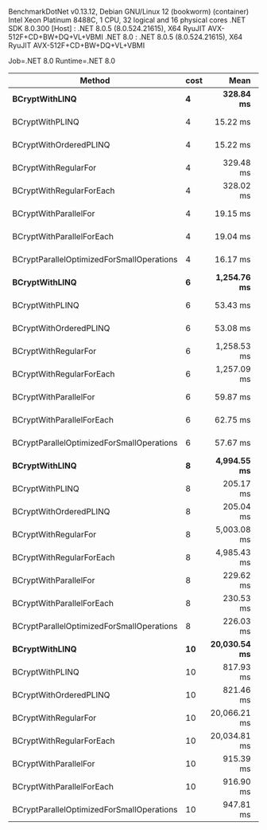 
BenchmarkDotNet v0.13.12, Debian GNU/Linux 12 (bookworm) (container)
Intel Xeon Platinum 8488C, 1 CPU, 32 logical and 16 physical cores
.NET SDK 8.0.300
  [Host]   : .NET 8.0.5 (8.0.524.21615), X64 RyuJIT AVX-512F+CD+BW+DQ+VL+VBMI
  .NET 8.0 : .NET 8.0.5 (8.0.524.21615), X64 RyuJIT AVX-512F+CD+BW+DQ+VL+VBMI

Job=.NET 8.0  Runtime=.NET 8.0  

 Method                                    | cost | Mean         | Error     | StdDev    | Median       |
------------------------------------------ |----- |-------------:|----------:|----------:|-------------:|
 **BCryptWithLINQ**                            | **4**    |    **328.84 ms** |  **2.270 ms** |  **2.123 ms** |    **328.97 ms** |
 BCryptWithPLINQ                           | 4    |     15.22 ms |  0.077 ms |  0.072 ms |     15.23 ms |
 BCryptWithOrderedPLINQ                    | 4    |     15.22 ms |  0.091 ms |  0.085 ms |     15.21 ms |
 BCryptWithRegularFor                      | 4    |    329.48 ms |  2.099 ms |  1.964 ms |    329.11 ms |
 BCryptWithRegularForEach                  | 4    |    328.02 ms |  1.854 ms |  1.734 ms |    327.58 ms |
 BCryptWithParallelFor                     | 4    |     19.15 ms |  0.270 ms |  0.253 ms |     19.21 ms |
 BCryptWithParallelForEach                 | 4    |     19.04 ms |  0.379 ms |  0.390 ms |     19.00 ms |
 BCryptParallelOptimizedForSmallOperations | 4    |     16.17 ms |  0.105 ms |  0.098 ms |     16.15 ms |
 **BCryptWithLINQ**                            | **6**    |  **1,254.76 ms** |  **3.832 ms** |  **3.584 ms** |  **1,253.63 ms** |
 BCryptWithPLINQ                           | 6    |     53.43 ms |  0.396 ms |  0.370 ms |     53.49 ms |
 BCryptWithOrderedPLINQ                    | 6    |     53.08 ms |  0.512 ms |  0.454 ms |     53.29 ms |
 BCryptWithRegularFor                      | 6    |  1,258.53 ms |  5.951 ms |  5.567 ms |  1,259.75 ms |
 BCryptWithRegularForEach                  | 6    |  1,257.09 ms |  5.177 ms |  4.842 ms |  1,257.73 ms |
 BCryptWithParallelFor                     | 6    |     59.87 ms |  1.038 ms |  0.867 ms |     59.87 ms |
 BCryptWithParallelForEach                 | 6    |     62.75 ms |  1.253 ms |  2.058 ms |     62.87 ms |
 BCryptParallelOptimizedForSmallOperations | 6    |     57.67 ms |  1.118 ms |  1.243 ms |     57.71 ms |
 **BCryptWithLINQ**                            | **8**    |  **4,994.55 ms** | **13.319 ms** | **12.459 ms** |  **4,996.22 ms** |
 BCryptWithPLINQ                           | 8    |    205.17 ms |  1.479 ms |  1.383 ms |    204.96 ms |
 BCryptWithOrderedPLINQ                    | 8    |    205.04 ms |  1.809 ms |  1.604 ms |    205.39 ms |
 BCryptWithRegularFor                      | 8    |  5,003.08 ms | 10.234 ms |  9.573 ms |  5,003.22 ms |
 BCryptWithRegularForEach                  | 8    |  4,985.43 ms | 15.858 ms | 14.834 ms |  4,989.66 ms |
 BCryptWithParallelFor                     | 8    |    229.62 ms |  4.535 ms |  5.223 ms |    229.13 ms |
 BCryptWithParallelForEach                 | 8    |    230.53 ms |  4.069 ms |  3.607 ms |    229.28 ms |
 BCryptParallelOptimizedForSmallOperations | 8    |    226.03 ms |  4.484 ms |  8.311 ms |    221.03 ms |
 **BCryptWithLINQ**                            | **10**   | **20,030.54 ms** | **22.560 ms** | **21.103 ms** | **20,034.63 ms** |
 BCryptWithPLINQ                           | 10   |    817.93 ms |  6.374 ms |  5.962 ms |    819.33 ms |
 BCryptWithOrderedPLINQ                    | 10   |    821.46 ms |  4.812 ms |  4.018 ms |    823.11 ms |
 BCryptWithRegularFor                      | 10   | 20,066.21 ms | 30.496 ms | 28.526 ms | 20,070.44 ms |
 BCryptWithRegularForEach                  | 10   | 20,034.81 ms | 36.129 ms | 33.795 ms | 20,031.29 ms |
 BCryptWithParallelFor                     | 10   |    915.39 ms | 18.291 ms | 32.512 ms |    927.06 ms |
 BCryptWithParallelForEach                 | 10   |    916.90 ms | 18.074 ms | 34.388 ms |    929.89 ms |
 BCryptParallelOptimizedForSmallOperations | 10   |    947.81 ms |  8.959 ms |  8.381 ms |    948.01 ms |
